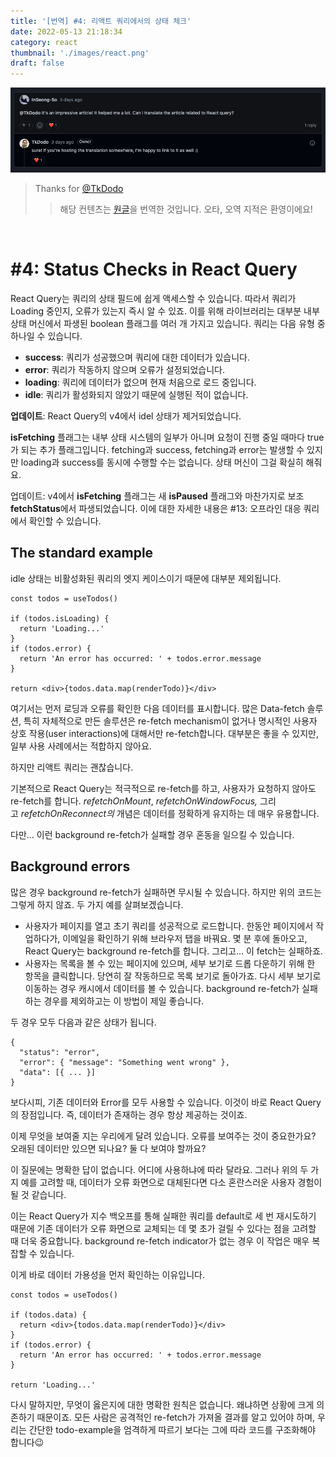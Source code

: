 ```yaml
---
title: '[번역] #4: 리액트 쿼리에서의 상태 체크'
date: 2022-05-13 21:18:34
category: react
thumbnail: './images/react.png'
draft: false
---
```



<div>

<img src="./images/2022-react-00.png">

</div>

> Thanks for [@TkDodo](https://github.com/tkdodo)
>> 해당 컨텐츠는 [원글](https://tkdodo.eu/blog/status-checks-in-react-query)을 번역한 것입니다. 오타, 오역 지적은 환영이에요!

<br>

# #4: Status Checks in React Query

React Query는 쿼리의 상태 필드에 쉽게 액세스할 수 있습니다. 따라서 쿼리가 Loading 중인지, 오류가 있는지 즉시 알 수 있죠. 이를 위해 라이브러리는 대부분 내부 상태 머신에서 파생된 boolean 플래그를 여러 개 가지고 있습니다. 쿼리는 다음 유형 중 하나일 수 있습니다.

- **success**: 쿼리가 성공했으며 쿼리에 대한 데이터가 있습니다.
- **error**: 쿼리가 작동하지 않으며 오류가 설정되었습니다.
- **loading**: 쿼리에 데이터가 없으며 현재 처음으로 로드 중입니다.
- **idle**: 쿼리가 활성화되지 않았기 때문에 실행된 적이 없습니다.

**업데이트**: React Query의 v4에서 idel 상태가 제거되었습니다.

**isFetching** 플래그는 내부 상태 시스템의 일부가 아니며 요청이 진행 중일 때마다 true가 되는 추가 플래그입니다. fetching과 success, fetching과 error는 발생할 수 있지만 loading과 success를 동시에 수행할 수는 없습니다. 상태 머신이 그걸 확실히 해줘요.

업데이트: v4에서 **isFetching** 플래그는 새 **isPaused** 플래그와 마찬가지로 보조 **fetchStatus**에서 파생되었습니다. 이에 대한 자세한 내용은 #13: 오프라인 대응 쿼리에서 확인할 수 있습니다.

## ****The standard example****

idle 상태는 비활성화된 쿼리의 엣지 케이스이기 때문에 대부분 제외됩니다.

```tsx
const todos = useTodos()

if (todos.isLoading) {
  return 'Loading...'
}
if (todos.error) {
  return 'An error has occurred: ' + todos.error.message
}

return <div>{todos.data.map(renderTodo)}</div>
```

여기서는 먼저 로딩과 오류를 확인한 다음 데이터를 표시합니다. 많은 Data-fetch 솔루션, 특히 자체적으로 만든 솔루션은 re-fetch mechanism이 없거나 명시적인 사용자 상호 작용(user interactions)에 대해서만 re-fetch합니다. 대부분은 좋을 수 있지만, 일부 사용 사례에서는 적합하지 않아요.

하지만 리액트 쿼리는 괜찮습니다.

기본적으로 React Query는 적극적으로 re-fetch를 하고, 사용자가 요청하지 않아도 re-fetch를 합니다. *refetchOnMount*, *refetchOnWindowFocus,* 그리고 *refetchOnReconnect의* 개념은 데이터를 정확하게 유지하는 데 매우 유용합니다.

다만... 이런 background re-fetch가 실패할 경우 혼동을 일으킬 수 있습니다.

## ****Background errors****

많은 경우 background re-fetch가 실패하면 무시될 수 있습니다. 하지만 위의 코드는 그렇게 하지 않죠. 두 가지 예를 살펴보겠습니다.

- 사용자가 페이지를 열고 초기 쿼리를 성공적으로 로드합니다. 한동안 페이지에서 작업하다가, 이메일을 확인하기 위해 브라우저 탭을 바꿔요. 몇 분 후에 돌아오고, React Query는 background re-fetch를 합니다. 그리고... 이 fetch는 실패하죠.
- 사용자는 목록을 볼 수 있는 페이지에 있으며, 세부 보기로 드롭 다운하기 위해 한 항목을 클릭합니다. 당연히 잘 작동하므로 목록 보기로 돌아가죠. 다시 세부 보기로 이동하는 경우 캐시에서 데이터를 볼 수 있습니다. background re-fetch가 실패하는 경우를 제외하고는 이 방법이 제일 좋습니다.

두 경우 모두 다음과 같은 상태가 됩니다.

```tsx
{
  "status": "error",
  "error": { "message": "Something went wrong" },
  "data": [{ ... }]
}
```

보다시피, 기존 데이터와 Error를 모두 사용할 수 있습니다. 이것이 바로 React Query의 장점입니다. 즉, 데이터가 존재하는 경우 항상 제공하는 것이죠.

이제 무엇을 보여줄 지는 우리에게 달려 있습니다. 오류를 보여주는 것이 중요한가요? 오래된 데이터만 있으면 되나요? 둘 다 보여야 할까요?

이 질문에는 명확한 답이 없습니다. 어디에 사용하냐에 따라 달라요. 그러나 위의 두 가지 예를 고려할 때, 데이터가 오류 화면으로 대체된다면 다소 혼란스러운 사용자 경험이 될 것 같습니다.

이는 React Query가 지수 백오프를 통해 실패한 쿼리를 default로 세 번 재시도하기 때문에 기존 데이터가 오류 화면으로 교체되는 데 몇 초가 걸릴 수 있다는 점을 고려할 때 더욱 중요합니다. background re-fetch indicator가 없는 경우 이 작업은 매우 복잡할 수 있습니다.

이게 바로 데이터 가용성을 먼저 확인하는 이유입니다.

```tsx
const todos = useTodos()

if (todos.data) {
  return <div>{todos.data.map(renderTodo)}</div>
}
if (todos.error) {
  return 'An error has occurred: ' + todos.error.message
}

return 'Loading...'
```

다시 말하지만, 무엇이 옳은지에 대한 명확한 원칙은 없습니다. 왜냐하면 상황에 크게 의존하기 때문이죠. 모든 사람은 공격적인 re-fetch가 가져올 결과를 알고 있어야 하며, 우리는 간단한 todo-example을 엄격하게 따르기 보다는 그에 따라 코드를 구조화해야 합니다😉

<br>